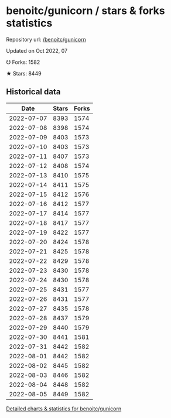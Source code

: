 # benoitc/gunicorn / stars & forks statistics

Repository url: [/benoitc/gunicorn](https://github.com/benoitc/gunicorn)

Updated on Oct 2022, 07

☋ Forks: 1582

★ Stars: 8449

## Historical data
| Date | Stars | Forks |
|------|-------|-------|
| 2022-07-07 | 8393 | 1574 | 
| 2022-07-08 | 8398 | 1574 | 
| 2022-07-09 | 8403 | 1573 | 
| 2022-07-10 | 8403 | 1573 | 
| 2022-07-11 | 8407 | 1573 | 
| 2022-07-12 | 8408 | 1574 | 
| 2022-07-13 | 8410 | 1575 | 
| 2022-07-14 | 8411 | 1575 | 
| 2022-07-15 | 8412 | 1576 | 
| 2022-07-16 | 8412 | 1577 | 
| 2022-07-17 | 8414 | 1577 | 
| 2022-07-18 | 8417 | 1577 | 
| 2022-07-19 | 8422 | 1577 | 
| 2022-07-20 | 8424 | 1578 | 
| 2022-07-21 | 8425 | 1578 | 
| 2022-07-22 | 8429 | 1578 | 
| 2022-07-23 | 8430 | 1578 | 
| 2022-07-24 | 8430 | 1578 | 
| 2022-07-25 | 8431 | 1577 | 
| 2022-07-26 | 8431 | 1577 | 
| 2022-07-27 | 8435 | 1578 | 
| 2022-07-28 | 8437 | 1579 | 
| 2022-07-29 | 8440 | 1579 | 
| 2022-07-30 | 8441 | 1581 | 
| 2022-07-31 | 8442 | 1582 | 
| 2022-08-01 | 8442 | 1582 | 
| 2022-08-02 | 8445 | 1582 | 
| 2022-08-03 | 8446 | 1582 | 
| 2022-08-04 | 8448 | 1582 | 
| 2022-08-05 | 8449 | 1582 | 


[Detailed charts & statistics for benoitc/gunicorn](https://reviewgithub.com/rep/benoitc/gunicorn)
